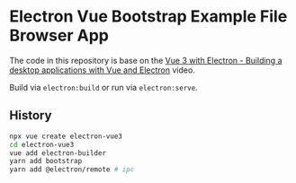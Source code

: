 # Electron Vue Bootstrap Example File Browser App

The code in this repository is base on the
[Vue 3 with Electron - Building a desktop applications with Vue and Electron](https://youtu.be/LnRCX074VfA)
video.

Build via `electron:build` or run via `electron:serve`.

## History

```bash
npx vue create electron-vue3
cd electron-vue3
vue add electron-builder
yarn add bootstrap
yarn add @electron/remote # ipc
```
